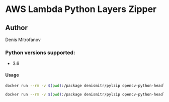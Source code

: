 # AWS Lambda Python Layers Zipper

## Author
Denis Mitrofanov

### Python versions supported:
- 3.6

#### Usage 
```bash
docker run --rm -v $(pwd):/package denismitr/pylzip opencv-python-headless
```

```bash
docker run --rm -v $(pwd):/package denismitr/pylzip opencv-python-headless
```

